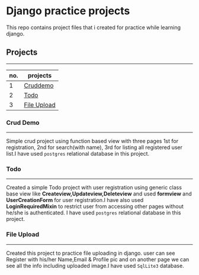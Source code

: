 # Django practice projects
This repo contains project files that i created for practice while learning django.

## Projects
___
|no.|projects
|---|---
|1|[Cruddemo](#crud-demo)
|2|[Todo](#todo)
|3|[File Upload](#file-upload)

### Crud Demo
---
Simple crud project using function based view with three pages 1st for registration, 2nd for search(with name), 3rd for listing all registered user list.I have used `postgres` relational database in this project.
### Todo
---
Created a simple  Todo project with user registration using generic class base view like __Createview,Updateview,Deleteview__ and used __formview__ and __UserCreationForm__ for user registration.I have also used __LoginRequiredMixin__ to restrict user from accessing other pages without he/she is authenticated. I have used `postgres` relational database in this project.
### File Upload
---
Created this project to practice file uploading in django.
user can see Register with his/her Name,Email & Profile pic and on another page we can see all the info including uploaded image.I have used `SqlLite3` database.



